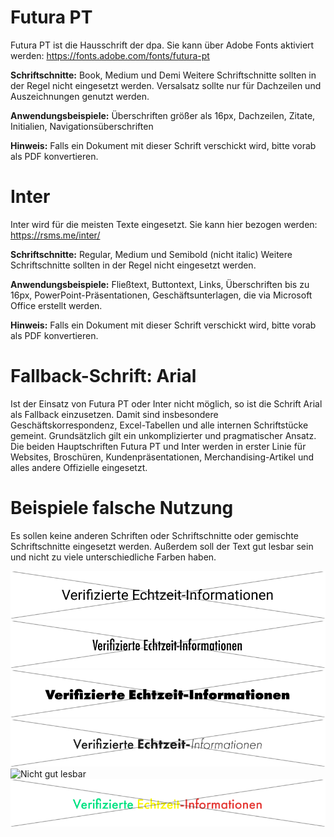 # Futura PT

Futura PT ist die Hausschrift der dpa. Sie kann über Adobe Fonts aktiviert werden: <https://fonts.adobe.com/fonts/futura-pt>

__Schriftschnitte:__ Book, Medium und Demi 
Weitere Schriftschnitte sollten in der Regel nicht eingesetzt werden. Versalsatz sollte nur für Dachzeilen und Auszeichnungen genutzt werden.

__Anwendungsbeispiele:__ Überschriften größer als 16px, Dachzeilen, Zitate, Initialien, Navigationsüberschriften

__Hinweis:__ Falls ein Dokument mit dieser Schrift verschickt wird, bitte vorab als PDF konvertieren.

# Inter

Inter wird für die meisten Texte eingesetzt. Sie kann hier bezogen werden: https://rsms.me/inter/ 

__Schriftschnitte:__ Regular, Medium und Semibold (nicht italic)
Weitere Schriftschnitte sollten in der Regel nicht eingesetzt werden.

__Anwendungsbeispiele:__ Fließtext, Buttontext, Links, Überschriften bis zu 16px, PowerPoint-Präsentationen, Geschäftsunterlagen, die via Microsoft Office erstellt werden.

__Hinweis:__ Falls ein Dokument mit dieser Schrift verschickt wird, bitte vorab als PDF konvertieren.


# Fallback-Schrift: Arial

Ist der Einsatz von Futura PT oder Inter nicht möglich, so ist die Schrift Arial als Fallback einzusetzen. Damit sind insbesondere Geschäftskorrespondenz, Excel-Tabellen und alle internen Schriftstücke gemeint. Grundsätzlich gilt ein unkomplizierter und pragmatischer Ansatz. Die beiden Hauptschriften Futura PT und Inter werden in erster Linie für Websites, Broschüren, Kundenpräsentationen, Merchandising-Artikel und alles andere Offizielle eingesetzt.


# Beispiele falsche Nutzung

Es sollen keine anderen Schriften oder Schriftschnitte oder gemischte Schriftschnitte eingesetzt werden. Außerdem soll der Text gut lesbar sein und nicht zu viele unterschiedliche Farben haben.

![Falsche Schriftart](Roboto.png)
![Falsche Schriftart](FuturaCondensed.png)
![Falsche Schriftart](FuturaSchriftschnittExtrabold.png)
![Gemischte Schriftschnitte](SchriftschnitteGemischt.png)
![Nicht gut lesbar](HellgrauAufLeuchtgrün.png)
![Bunte Schrift](Bunt.png)